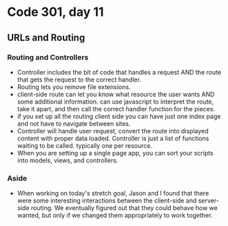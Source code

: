 # Code 301, day 11

## URLs and Routing

### Routing and Controllers
  - Controller includes the bit of code that handles a request AND the route that gets the request to the correct handler.
  - Routing lets you remove file extensions.
  - client-side route can let you know what resource the user wants AND some additional information.  can use javascript to interpret the route, take it apart, and then call the correct handler function for the pieces.  
  - if you set up all the routing client side you can have just one index page and not have to navigate between sites.
  - Controller will handle user request, convert the route into displayed content with proper data loaded.  Controller is just a list of functions waiting to be called. typically one per resource.
  - When you are setting up a single page app, you can sort your scripts into models, views, and controllers.

### Aside
  - When working on today's stretch goal, Jason and I found that there were some interesting interactions between the client-side and server-side routing.  We eventually figured out that they could behave how we wanted, but only if we changed them appropriately to work together.
